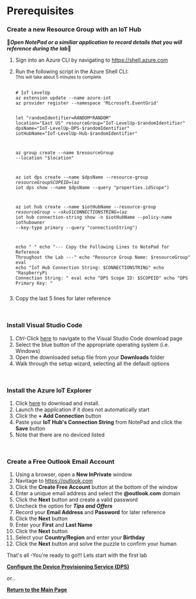 <h1>Prerequisites</h1>

<h3>Create a new Resource Group with an IoT Hub</h3>
🚩<b><i>Open NotePad or a similiar application to record details that you will reference during the lab</b></i>🚩
<p>
<ol>
<li>Sign into an Azure CLI by navigating to <a href="https://shell.azure.com" target="_blank">https://shell.azure.com</a>
<p>
<li>Run the following script in the Azure Shell CLI:
<br><sub>This will take about 5 minutes to complete</sub>
<pre><code class="lang-azurecli">
# IoT LevelUp
az extension update --name azure-iot
az provider register --namespace 'Microsoft.EventGrid'

let "randomIdentifier=$RANDOM*$RANDOM"
location="East US"
resourceGroup="IoT-LevelUp-$randomIdentifier"
dpsName="IoT-LevelUp-DPS-$randomIdentifier"
iotHubName="IoT-LevelUp-Hub-$randomIdentifier"

az group create --name $resourceGroup --location "$location"

az iot dps create --name $dpsName --resource-group $resourceGroup
SCOPEID=$(az iot dps show --name $dpsName --query "properties.idScope")

az iot hub create --name $iotHubName --resource-group $resourceGroup --sku S1 
CONNECTIONSTRING=$(az iot hub connection-string show -n $iotHubName --policy-name iothubowner --key-type primary --query "connectionString")

echo " "
echo "--- Copy the Following Lines to NotePad for Reference Throughout the Lab ---"
echo "Resource Group Name:           $resourceGroup"
eval echo "IoT Hub Connection String: $CONNECTIONSTRING"
echo "RaspberryPi Connection String: "
eval echo "DPS Scope ID:                  $SCOPEID"
echo "DPS Primary Key:               "
</pre></code>
  <li>Copy the last 5 lines for later reference
</ol>
  <br>
<h3>Install Visual Studio Code</h3>
<ol>
  <li><i>Ctrl</i>-Click <a href="https://code.visualstudio.com/Download">here</a> to navigate to the Visual Studio Code download page
  <li>Select the blue button of the appropriate operating system (i.e. Windows)
  <li>Open the downloaded setup file from your <b>Downloads</b> folder
  <li>Walk through the setup wizard, selecting all the default options
</ol>
<br>
<h3>Install the Azure IoT Explorer</h3>
<ol>
<li>Click <a href="https://github.com/Azure/azure-iot-explorer/releases/download/v0.15.4/Azure.IoT.Explorer.Preview.0.15.4.msi">here</a> to download and install.
<li>Launch the application if it does not automatically start
<li>Click the <b>+ Add Connection</b> button
<li>Paste your <b>IoT Hub's Connection String</b> from NotePad and click the <b>Save</b> button
<li>Note that there are no deviced listed
</ol>
<br>
<h3>Create a Free Outlook Email Account</h3>
<ol>
  <li>Using a browser, open a <b>New InPrivate</b> window
  <li>Navitage to <a href="https://outlook.com">https://outlook.com</a>
  <li>Click the <b>Create Free Account</b> button at the bottom of the window
  <li>Enter a unique email address and select the <b>@outlook.com</b> domain
  <li>Click the <b>Next</b> button and create a valid password
  <li>Uncheck the option for <b><i>Tips and Offers</b></i>
  <li>Record your <b>Email Address</b> and <b>Password</b> for later reference
  <li>Click the <b>Next</b> button
  <li>Enter your <b>First</b> and <b>Last Name</b>
  <li>Click the <b>Next</b> button
  <li>Select your <b>Country/Region</b> and enter your <b>Birthday</b>
  <li>Click the <b>Next</b> button and solve the puzzle to confirm your human
</ol>
<p>
That's all -You're ready to go!!! Lets start with the first lab<p>
  <a href="ConfigureDPS.md"><b>Configure the Device Provisioning Service (DPS)</b></a><p>
  <i>or...</i><p>
  <a href="README.md"><b>Return to the Main Page</b></a>
